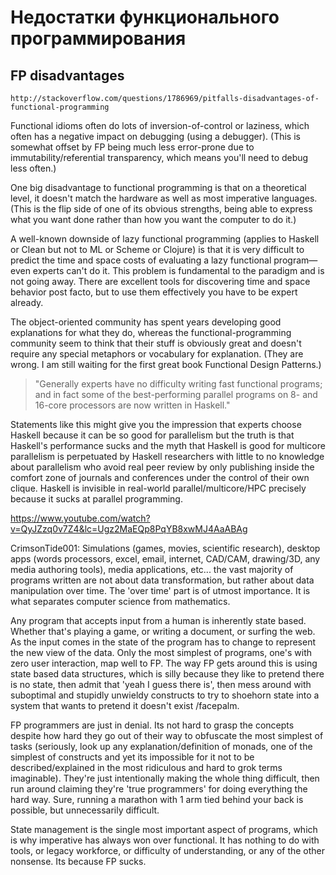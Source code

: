 Недостатки функционального программирования
===========================================

FP disadvantages
----------------

	http://stackoverflow.com/questions/1786969/pitfalls-disadvantages-of-functional-programming

Functional idioms often do lots of inversion-of-control or laziness, which often has a negative impact on debugging (using a debugger). (This is somewhat offset by FP being much less error-prone due to immutability/referential transparency, which means you'll need to debug less often.)

One big disadvantage to functional programming is that on a theoretical level, it doesn't match the hardware as well as most imperative languages. (This is the flip side of one of its obvious strengths, being able to express what you want done rather than how you want the computer to do it.)

A well-known downside of lazy functional programming (applies to Haskell or Clean but not to ML or Scheme or Clojure) is that it is very difficult to predict the time and space costs of evaluating a lazy functional program—even experts can't do it. This problem is fundamental to the paradigm and is not going away. There are excellent tools for discovering time and space behavior post facto, but to use them effectively you have to be expert already.

The object-oriented community has spent years developing good explanations for what they do, whereas the functional-programming community seem to think that their stuff is obviously great and doesn't require any special metaphors or vocabulary for explanation. (They are wrong. I am still waiting for the first great book Functional Design Patterns.)

  > "Generally experts have no difficulty writing fast functional programs; and in fact some of the best-performing parallel programs on 8- and 16-core processors are now written in Haskell."

Statements like this might give you the impression that experts choose Haskell because it can be so good for parallelism but the truth is that Haskell's performance sucks and the myth that Haskell is good for multicore parallelism is perpetuated by Haskell researchers with little to no knowledge about parallelism who avoid real peer review by only publishing inside the comfort zone of journals and conferences under the control of their own clique. Haskell is invisible in real-world parallel/multicore/HPC precisely because it sucks at parallel programming.


https://www.youtube.com/watch?v=QyJZzq0v7Z4&lc=Ugz2MaEQp8PqYB8xwMJ4AaABAg

CrimsonTide001: Simulations (games, movies, scientific research), desktop apps (words processors, excel, email, internet, CAD/CAM, drawing/3D, any media authoring tools), media applications, etc... the vast majority of programs written are not about data transformation, but rather about data manipulation over time.  The 'over time' part is of utmost importance.  It is what separates computer science from mathematics.


Any program that accepts input from a human is inherently state based.  Whether that's playing a game, or writing a document, or surfing the web.  As the input comes in the state of the program has to change to represent the new view of the data.  Only the most simplest of programs, one's with zero user interaction, map well to FP.  The way FP gets around this is using state based data structures, which is silly because they like to pretend there is no state, then admit that 'yeah I guess there is', then mess around with suboptimal and stupidly unwieldy constructs to try to shoehorn state into a system that wants to pretend it doesn't exist /facepalm.


FP programmers are just in denial.  Its not hard to grasp the concepts despite how hard they go out of their way to obfuscate the most simplest of tasks (seriously, look up any explanation/definition of monads, one of the simplest of constructs and yet its impossible for it not to be described/explained in the most ridiculous and hard to grok terms imaginable).  They're just intentionally making the whole thing difficult, then run around claiming they're 'true programmers' for doing everything the hard way.  Sure, running a marathon with 1 arm tied behind your back is possible, but unnecessarily difficult.


State management is the single most important aspect of programs, which is why imperative has always won over functional.  It has nothing to do with tools, or legacy workforce, or difficulty of understanding, or any of the other nonsense.  Its because FP sucks.

